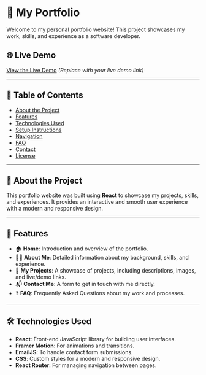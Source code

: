 # 🚀 **My Portfolio**

Welcome to my personal portfolio website! This project showcases my work, skills, and experience as a software developer.

## 🌐 **Live Demo**

[View the Live Demo](#) _(Replace with your live demo link)_

---

## 📄 **Table of Contents**

- [About the Project](#about-the-project)
- [Features](#features)
- [Technologies Used](#technologies-used)
- [Setup Instructions](#setup-instructions)
- [Navigation](#navigation)
- [FAQ](#faq)
- [Contact](#contact)
- [License](#license)

---

## 📝 **About the Project**

This portfolio website was built using **React** to showcase my projects, skills, and experiences. It provides an interactive and smooth user experience with a modern and responsive design.

---

## 🎨 **Features**

- 🏠 **Home**: Introduction and overview of the portfolio.
- 🧑‍💼 **About Me**: Detailed information about my background, skills, and experience.
- 💼 **My Projects**: A showcase of projects, including descriptions, images, and live/demo links.
- 📬 **Contact Me**: A form to get in touch with me directly.
- ❓ **FAQ**: Frequently Asked Questions about my work and processes.

---

## 🛠️ **Technologies Used**

- **React**: Front-end JavaScript library for building user interfaces.
- **Framer Motion**: For animations and transitions.
- **EmailJS**: To handle contact form submissions.
- **CSS**: Custom styles for a modern and responsive design.
- **React Router**: For managing navigation between pages.

